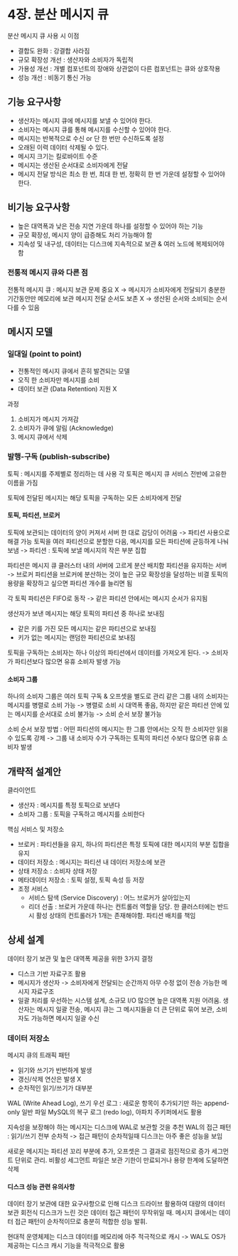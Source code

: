 # 4장. 분산 메시지 큐

분산 메시지 큐 사용 시 이점

- 결합도 완화 : 강결합 사라짐
- 규모 확장성 개선 : 생산자와 소비자가 독립적
- 가용성 개선 : 개별 컴포넌트의 장애와 상관없이 다른 컴포넌트는 큐와 상호작용
- 성능 개선 : 비동기 통신 가능

## 기능 요구사항

- 생산자는 메시지 큐에 메시지를 보낼 수 있어야 한다.
- 소비자는 메시지 큐를 통해 메시지를 수신할 수 있어야 한다.
- 메시지는 반복적으로 수신 or 단 한 번만 수신하도록 설정
- 오래된 이력 데이터 삭제될 수 있다.
- 메시지 크기는 킬로바이트 수준
- 메시지는 생산된 순서대로 소비자에게 전달
- 메시지 전달 방식은 최소 한 번, 최대 한 번, 정확히 한 번 가운데 설정할 수 있어야 한다.

## 비기능 요구사항

- 높은 대역폭과 낮은 전송 지연 가운데 하나를 설정할 수 있어야 하는 기능
- 규모 확장성, 메시지 양이 급증해도 처리 가능해야 함
- 지속성 및 내구성, 데이터는 디스크에 지속적으로 보관 & 여러 노드에 복제되어야 함

### 전통적 메시지 큐와 다른 점

전통적 메시지 큐 : 메시지 보관 문제 중요 X
-> 메시지가 소비자에게 전달되기 충분한 기간동안만 메모리에 보관
메시지 전달 순서도 보존 X
-> 생산된 순서와 소비되는 순서 다를 수 있음

## 메시지 모델

### 일대일 (point to point)

- 전통적인 메시지 큐에서 흔히 발견되는 모델
- 오직 한 소비자만 메시지를 소비
- 데이터 보관 (Data Retention) 지원 X

과정

1. 소비지가 메시지 가져감
2. 소비자가 큐에 알림 (Acknowledge)
3. 메시지 큐에서 삭제

### 발행-구독 (publish-subscribe)

토픽 : 메시지를 주제별로 정리하는 데 사용
각 토픽은 메시지 큐 서비스 전반에 고유한 이름을 가짐

토픽에 전달된 메시지는 해당 토픽을 구독하는 모든 소비자에게 전달

#### 토픽, 파티션, 브로커

토픽에 보관되는 데이터의 양이 커져서 서버 한 대로 감당이 어려움
-> 파티션 사용으로 해결 가능
토픽을 여러 파티션으로 분할한 다음, 메시지를 모든 파티션에 균등하게 나눠 보냄
-> 파티션 : 토픽에 보낼 메시지의 작은 부분 집합

파티션은 메시지 큐 클러스터 내의 서버에 고르게 분산 배치함
파티션을 유지하는 서버 -> 브로커
파티션을 브로커에 분산하는 것이 높은 규모 확장성을 달성하는 비결
토픽의 용량을 확장하고 싶으면 파티션 개수를 늘리면 됨

각 토픽 파티션은 FIFO로 동작
-> 같은 파티션 안에서는 메시지 순서가 유지됨

생산자가 보낸 메시지는 해당 토픽의 파티션 중 하나로 보내짐

- 같은 키를 가진 모든 메시지는 같은 파티션으로 보내짐
- 키가 없는 메시지는 랜덤한 파티션으로 보내짐

토픽을 구독하는 소비자는 하나 이상의 파티션에서 데이터를 가져오게 된다.
-> 소비자가 파티션보다 많으면 유휴 소비자 발생 가능

#### 소비자 그룹

하나의 소비자 그룹은 여러 토픽 구독 & 오프셋을 별도로 관리
같은 그룹 내의 소비자는 메시지를 병렬로 소비 가능
-> 병렬로 소비 시 대역폭 좋음, 하지만 같은 파티션 안에 있는 메시지를 순서대로 소비 불가능
-> 소비 순서 보장 불가능

소비 순서 보장 방법
: 어떤 파티션의 메시지는 한 그룹 안에서는 오직 한 소비자만 읽을 수 있도록 강제
-> 그룹 내 소비자 수가 구독하는 토픽의 파티션 수보다 많으면 유휴 소비자 발생

## 개략적 설계안

클라이언트

- 생산자 : 메시지를 특정 토픽으로 보낸다
- 소비자 그룹 : 토픽을 구독하고 메시지를 소비한다

핵심 서비스 및 저장소

- 브로커 : 파티션들을 유지, 하나의 파티션은 특정 토픽에 대한 메시지의 부분 집합을 유지
- 데이터 저장소 : 메시지는 파티션 내 데이터 저장소에 보관
- 상태 저장소 : 소비자 상태 저장
- 메타데이터 저장소 : 토픽 설정, 토픽 속성 등 저장
- 조정 서비스
  - 서비스 탐색 (Service Discovery) : 어느 브로커가 살아있는지
  - 리더 선출 : 브로커 가운데 하나는 컨트롤러 역할을 담당. 한 클러스터에는 반드시 활성 상태의 컨트롤러가 1개는 존재해야함. 파티션 배치를 책임

## 상세 설계

데이터 장기 보관 및 높은 대역폭 제공을 위한 3가지 결정

- 디스크 기반 자료구조 활용
- 메시지가 생산자 -> 소비자에게 전달되는 순간까지 아무 수정 없이 전송 가능한 메시지 자료구조
- 일괄 처리를 우선하는 시스템 설계, 소규모 I/O 많으면 높은 대역폭 지원 어려움.
  생산자는 메시지 일괄 전송, 메시지 큐는 그 메시지들을 더 큰 단위로 묶어 보관, 소비자도 가능하면 메시지 일괄 수신

### 데이터 저장소

메시지 큐의 트래픽 패턴

- 읽기와 쓰기가 빈번하게 발생
- 갱신/삭제 연산은 발생 X
- 순차적인 읽기/쓰기가 대부분

WAL (Write Ahead Log), 쓰기 우선 로그
: 새로운 항목이 추가되기만 하는 append-only 일반 파일
MySQL의 복구 로그 (redo log), 아파치 주키퍼에서도 활용

지속성을 보장해야 하는 메시지는 디스크에 WAL로 보관할 것을 추천
WAL의 접근 패턴 : 읽기/쓰기 전부 순차적
-> 접근 패턴이 순차적일때 디스크는 아주 좋은 성능을 보임

새로운 메시지는 파티션 꼬리 부분에 추가, 오프셋은 그 결과로 점진적으로 증가
세그먼트 단위로 관리.
비활성 세그먼트 파일은 보관 기한이 만료되거나 용량 한계에 도달하면 삭제

#### 디스크 성능 관련 유의사항

데이터 장기 보관에 대한 요구사항으로 인해 디스크 드라이브 활용하여 대량의 데이터 보관
회전식 디스크가 느린 것은 데이터 접근 패턴이 무작위일 때.
메시지 큐에서는 데이터 접근 패턴이 순차적이므로 충분히 적합한 성능 발휘.

현대적 운영체제는 디스크 데이터를 메모리에 아주 적극적으로 캐시
-> WAL도 OS가 제공하는 디스크 캐시 기능을 적극적으로 활용
